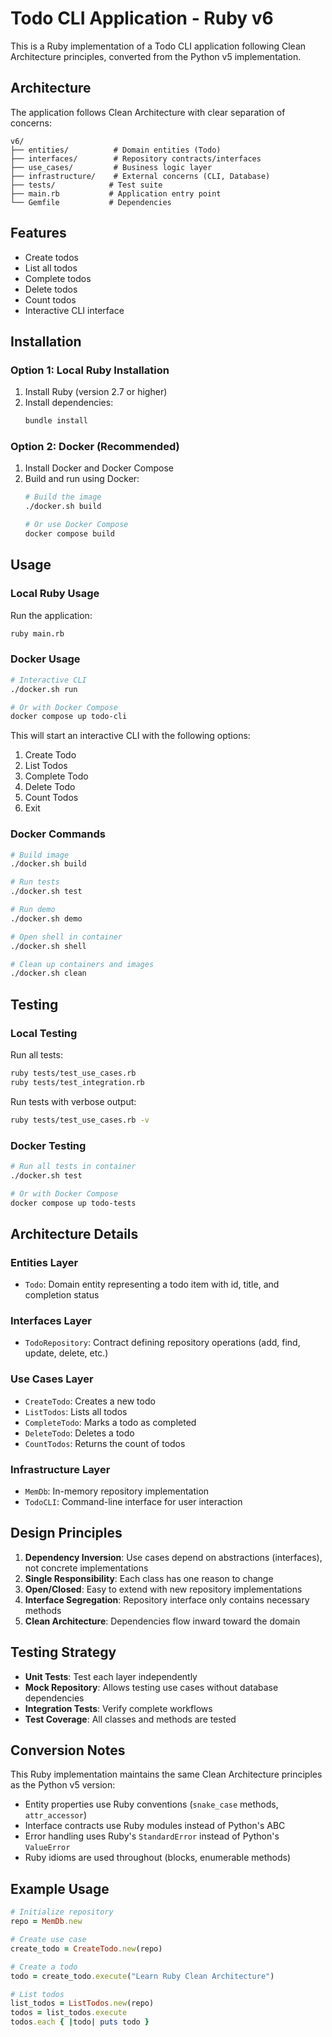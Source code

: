 # Todo CLI Application - Ruby v6

This is a Ruby implementation of a Todo CLI application following Clean Architecture principles, converted from the Python v5 implementation.

## Architecture

The application follows Clean Architecture with clear separation of concerns:

```
v6/
├── entities/          # Domain entities (Todo)
├── interfaces/        # Repository contracts/interfaces
├── use_cases/         # Business logic layer
├── infrastructure/    # External concerns (CLI, Database)
├── tests/            # Test suite
├── main.rb           # Application entry point
└── Gemfile           # Dependencies
```

## Features

- Create todos
- List all todos
- Complete todos
- Delete todos
- Count todos
- Interactive CLI interface

## Installation

### Option 1: Local Ruby Installation

1. Install Ruby (version 2.7 or higher)
2. Install dependencies:
   ```bash
   bundle install
   ```

### Option 2: Docker (Recommended)

1. Install Docker and Docker Compose
2. Build and run using Docker:
   ```bash
   # Build the image
   ./docker.sh build
   
   # Or use Docker Compose
   docker compose build
   ```

## Usage

### Local Ruby Usage

Run the application:
```bash
ruby main.rb
```

### Docker Usage

```bash
# Interactive CLI
./docker.sh run

# Or with Docker Compose
docker compose up todo-cli
```

This will start an interactive CLI with the following options:
1. Create Todo
2. List Todos
3. Complete Todo
4. Delete Todo
5. Count Todos
6. Exit

### Docker Commands

```bash
# Build image
./docker.sh build

# Run tests
./docker.sh test

# Run demo
./docker.sh demo

# Open shell in container
./docker.sh shell

# Clean up containers and images
./docker.sh clean
```

## Testing

### Local Testing

Run all tests:
```bash
ruby tests/test_use_cases.rb
ruby tests/test_integration.rb
```

Run tests with verbose output:
```bash
ruby tests/test_use_cases.rb -v
```

### Docker Testing

```bash
# Run all tests in container
./docker.sh test

# Or with Docker Compose
docker compose up todo-tests
```

## Architecture Details

### Entities Layer
- `Todo`: Domain entity representing a todo item with id, title, and completion status

### Interfaces Layer
- `TodoRepository`: Contract defining repository operations (add, find, update, delete, etc.)

### Use Cases Layer
- `CreateTodo`: Creates a new todo
- `ListTodos`: Lists all todos
- `CompleteTodo`: Marks a todo as completed
- `DeleteTodo`: Deletes a todo
- `CountTodos`: Returns the count of todos

### Infrastructure Layer
- `MemDb`: In-memory repository implementation
- `TodoCLI`: Command-line interface for user interaction

## Design Principles

1. **Dependency Inversion**: Use cases depend on abstractions (interfaces), not concrete implementations
2. **Single Responsibility**: Each class has one reason to change
3. **Open/Closed**: Easy to extend with new repository implementations
4. **Interface Segregation**: Repository interface only contains necessary methods
5. **Clean Architecture**: Dependencies flow inward toward the domain

## Testing Strategy

- **Unit Tests**: Test each layer independently
- **Mock Repository**: Allows testing use cases without database dependencies
- **Integration Tests**: Verify complete workflows
- **Test Coverage**: All classes and methods are tested

## Conversion Notes

This Ruby implementation maintains the same Clean Architecture principles as the Python v5 version:

- Entity properties use Ruby conventions (`snake_case` methods, `attr_accessor`)
- Interface contracts use Ruby modules instead of Python's ABC
- Error handling uses Ruby's `StandardError` instead of Python's `ValueError`
- Ruby idioms are used throughout (blocks, enumerable methods)

## Example Usage

```ruby
# Initialize repository
repo = MemDb.new

# Create use case
create_todo = CreateTodo.new(repo)

# Create a todo
todo = create_todo.execute("Learn Ruby Clean Architecture")

# List todos
list_todos = ListTodos.new(repo)
todos = list_todos.execute
todos.each { |todo| puts todo }
```
